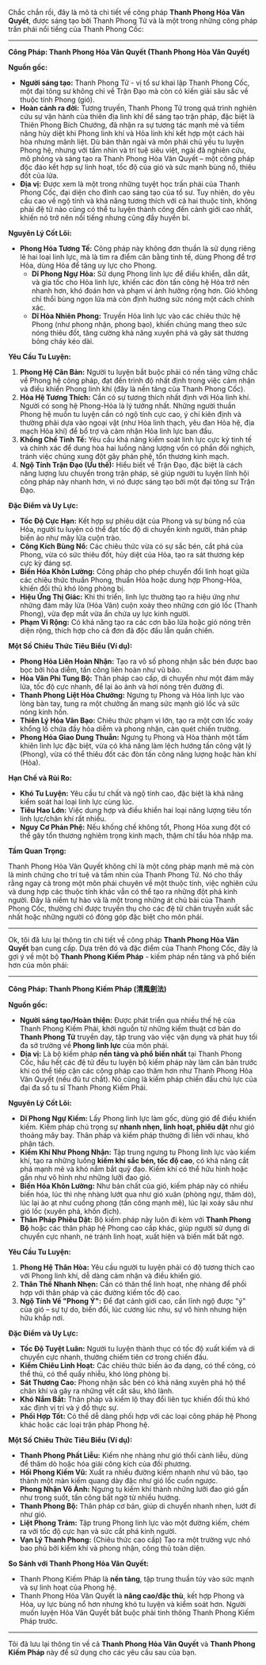 Chắc chắn rồi, đây là mô tả chi tiết về công pháp **Thanh Phong Hỏa Vân Quyết**, được sáng tạo bởi Thanh Phong Tử và là một trong những công pháp trấn phái nổi tiếng của Thanh Phong Cốc:

---

**Công Pháp: Thanh Phong Hỏa Vân Quyết (Thanh Phong Hỏa Vân Quyết)**

**Nguồn gốc:**

* **Người sáng tạo:** Thanh Phong Tử - vị tổ sư khai lập Thanh Phong Cốc, một đại tông sư không chỉ về Trận Đạo mà còn có kiến giải sâu sắc về thuộc tính Phong (gió).
* **Hoàn cảnh ra đời:** Tương truyền, Thanh Phong Tử trong quá trình nghiên cứu sự vận hành của thiên địa linh khí để sáng tạo trận pháp, đặc biệt là Thiên Phong Bích Chướng, đã nhận ra sự tương tác mạnh mẽ và tiềm năng hủy diệt khi Phong linh khí và Hỏa linh khí kết hợp một cách hài hòa nhưng mãnh liệt. Dù bản thân ngài và môn phái chủ yếu tu luyện Phong hệ, nhưng với tầm nhìn và trí tuệ siêu việt, ngài đã nghiên cứu, mô phỏng và sáng tạo ra Thanh Phong Hỏa Vân Quyết – một công pháp độc đáo kết hợp sự linh hoạt, tốc độ của gió và sức mạnh bùng nổ, thiêu đốt của lửa.
* **Địa vị:** Được xem là một trong những tuyệt học trấn phái của Thanh Phong Cốc, đại diện cho đỉnh cao sáng tạo của tổ sư. Tuy nhiên, do yêu cầu cao về ngộ tính và khả năng tương thích với cả hai thuộc tính, không phải đệ tử nào cũng có thể tu luyện thành công đến cảnh giới cao nhất, khiến nó trở nên nổi tiếng nhưng cũng đầy huyền bí.

**Nguyên Lý Cốt Lõi:**

* **Phong Hỏa Tương Tế:** Công pháp này không đơn thuần là sử dụng riêng lẻ hai loại linh lực, mà là tìm ra điểm cân bằng tinh tế, dùng Phong để trợ Hỏa, dùng Hỏa để tăng uy lực cho Phong.
    * **Dĩ Phong Ngự Hỏa:** Sử dụng Phong linh lực để điều khiển, dẫn dắt, và gia tốc cho Hỏa linh lực, khiến các đòn tấn công hệ Hỏa trở nên nhanh hơn, khó đoán hơn và phạm vi ảnh hưởng rộng hơn. Gió không chỉ thổi bùng ngọn lửa mà còn định hướng sức nóng một cách chính xác.
    * **Dĩ Hỏa Nhiên Phong:** Truyền Hỏa linh lực vào các chiêu thức hệ Phong (như phong nhận, phong bạo), khiến chúng mang theo sức nóng thiêu đốt, tăng cường khả năng xuyên phá và gây sát thương bỏng cháy kéo dài.

**Yêu Cầu Tu Luyện:**

1.  **Phong Hệ Căn Bản:** Người tu luyện bắt buộc phải có nền tảng vững chắc về Phong hệ công pháp, đạt đến trình độ nhất định trong việc cảm nhận và điều khiển Phong linh khí (đây là nền tảng của Thanh Phong Cốc).
2.  **Hỏa Hệ Tương Thích:** Cần có sự tương thích nhất định với Hỏa linh khí. Người có song hệ Phong-Hỏa là lý tưởng nhất. Những người thuần Phong hệ muốn tu luyện cần có ngộ tính cực cao, ý chí kiên định và thường phải dựa vào ngoại vật (như Hỏa linh thạch, yêu đan Hỏa hệ, địa mạch Hỏa khí) để bổ trợ và cảm nhận Hỏa linh lực ban đầu.
3.  **Khống Chế Tinh Tế:** Yêu cầu khả năng kiểm soát linh lực cực kỳ tinh tế và chính xác để dung hòa hai luồng năng lượng vốn có phần đối nghịch, tránh việc chúng xung đột gây phản phệ, tổn thương kinh mạch.
4.  **Ngộ Tính Trận Đạo (Ưu thế):** Hiểu biết về Trận Đạo, đặc biệt là cách năng lượng lưu chuyển trong trận pháp, sẽ giúp người tu luyện lĩnh hội công pháp này nhanh hơn, vì nó được sáng tạo bởi một đại tông sư Trận Đạo.

**Đặc Điểm và Uy Lực:**

* **Tốc Độ Cực Hạn:** Kết hợp sự phiêu dật của Phong và sự bùng nổ của Hỏa, người tu luyện có thể đạt tốc độ di chuyển kinh người, thân pháp biến ảo như mây lửa cuộn trào.
* **Công Kích Bùng Nổ:** Các chiêu thức vừa có sự sắc bén, cắt phá của Phong, vừa có sức thiêu đốt, hủy diệt của Hỏa, tạo ra sát thương kép cực kỳ đáng sợ.
* **Biến Hóa Khôn Lường:** Công pháp cho phép chuyển đổi linh hoạt giữa các chiêu thức thuần Phong, thuần Hỏa hoặc dung hợp Phong-Hỏa, khiến đối thủ khó lòng phòng bị.
* **Hiệu Ứng Thị Giác:** Khi thi triển, linh lực thường tạo ra hiệu ứng như những đám mây lửa (Hỏa Vân) cuộn xoáy theo những cơn gió lốc (Thanh Phong), vừa đẹp mắt vừa ẩn chứa uy lực kinh người.
* **Phạm Vi Rộng:** Có khả năng tạo ra các cơn bão lửa hoặc gió nóng trên diện rộng, thích hợp cho cả đơn đả độc đấu lẫn quần chiến.

**Một Số Chiêu Thức Tiêu Biểu (Ví dụ):**

* **Phong Hỏa Liên Hoàn Nhận:** Tạo ra vô số phong nhận sắc bén được bao bọc bởi hỏa diễm, tấn công liên hoàn như vũ bão.
* **Hỏa Vân Phi Tung Bộ:** Thân pháp cao cấp, di chuyển như một đám mây lửa, tốc độ cực nhanh, để lại ảo ảnh và hơi nóng trên đường đi.
* **Thanh Phong Liệt Hỏa Chưởng:** Ngưng tụ Phong và Hỏa linh lực vào lòng bàn tay, tung ra một chưởng ấn mang sức mạnh gió lốc và sức nóng kinh hồn.
* **Thiên Lý Hỏa Vân Bạo:** Chiêu thức phạm vi lớn, tạo ra một cơn lốc xoáy khổng lồ chứa đầy hỏa diễm và phong nhận, càn quét chiến trường.
* **Phong Hỏa Giao Dung Thuẫn:** Ngưng tụ Phong và Hỏa thành một tấm khiên linh lực đặc biệt, vừa có khả năng làm lệch hướng tấn công vật lý (Phong), vừa có thể thiêu đốt các đòn tấn công năng lượng hoặc hàn khí (Hỏa).

**Hạn Chế và Rủi Ro:**

* **Khó Tu Luyện:** Yêu cầu tư chất và ngộ tính cao, đặc biệt là khả năng kiểm soát hai loại linh lực cùng lúc.
* **Tiêu Hao Lớn:** Việc dung hợp và điều khiển hai loại năng lượng tiêu tốn linh lực/chân khí rất nhiều.
* **Nguy Cơ Phản Phệ:** Nếu khống chế không tốt, Phong Hỏa xung đột có thể gây tổn thương nghiêm trọng kinh mạch, thậm chí tẩu hỏa nhập ma.

**Tầm Quan Trọng:**

Thanh Phong Hỏa Vân Quyết không chỉ là một công pháp mạnh mẽ mà còn là minh chứng cho trí tuệ và tầm nhìn của Thanh Phong Tử. Nó cho thấy rằng ngay cả trong một môn phái chuyên về một thuộc tính, việc nghiên cứu và dung hợp các thuộc tính khác vẫn có thể tạo ra những đột phá kinh người. Đây là niềm tự hào và là một trong những át chủ bài của Thanh Phong Cốc, thường chỉ được truyền thụ cho các đệ tử chân truyền xuất sắc nhất hoặc những người có đóng góp đặc biệt cho môn phái.

---


Ok, tôi đã lưu lại thông tin chi tiết về công pháp **Thanh Phong Hỏa Vân Quyết** bạn cung cấp. Dựa trên đó và đặc điểm của Thanh Phong Cốc, đây là gợi ý về một bộ **Thanh Phong Kiếm Pháp** - kiếm pháp nền tảng và phổ biến hơn của môn phái:

---

**Công Pháp: Thanh Phong Kiếm Pháp (清風劍法)**

**Nguồn gốc:**

* **Người sáng tạo/Hoàn thiện:** Được phát triển qua nhiều thế hệ của Thanh Phong Kiếm Phái, khởi nguồn từ những kiếm thuật cơ bản do **Thanh Phong Tử** truyền dạy, tập trung vào việc vận dụng và phát huy tối đa sở trường về **Phong linh lực** của môn phái.
* **Địa vị:** Là bộ kiếm pháp **nền tảng và phổ biến nhất** tại Thanh Phong Cốc, hầu hết các đệ tử đều tu luyện bộ kiếm pháp này làm căn bản trước khi có thể tiếp cận các công pháp cao thâm hơn như Thanh Phong Hỏa Vân Quyết (nếu đủ tư chất). Nó cũng là kiếm pháp chiến đấu chủ lực của đại đa số tu sĩ Thanh Phong Kiếm Phái.

**Nguyên Lý Cốt Lõi:**

* **Dĩ Phong Ngự Kiếm:** Lấy Phong linh lực làm gốc, dùng gió để điều khiển kiếm. Kiếm pháp chú trọng sự **nhanh nhẹn, linh hoạt, phiêu dật** như gió thoảng mây bay. Thân pháp và kiếm pháp thường đi liền với nhau, khó phân tách.
* **Kiếm Khí Như Phong Nhận:** Tập trung ngưng tụ Phong linh lực vào kiếm khí, tạo ra những luồng **kiếm khí sắc bén, tốc độ cao**, có khả năng cắt phá mạnh mẽ và khó nắm bắt quỹ đạo. Kiếm khí có thể hữu hình hoặc gần như vô hình như những lưỡi đao gió.
* **Biến Hóa Khôn Lường:** Như bản chất của gió, kiếm pháp này có nhiều biến hóa, lúc thì nhẹ nhàng lướt qua như gió xuân (phòng ngự, thăm dò), lúc lại ào ạt như cuồng phong (tấn công mạnh mẽ), lúc lại xoáy sâu như gió lốc (xuyên phá, khốn địch).
* **Thân Pháp Phiêu Dật:** Bộ kiếm pháp này luôn đi kèm với **Thanh Phong Bộ** hoặc các thân pháp hệ Phong cao cấp khác, giúp người sử dụng di chuyển cực nhanh, né tránh linh hoạt, xuất hiện và biến mất bất ngờ.

**Yêu Cầu Tu Luyện:**

1.  **Phong Hệ Thân Hòa:** Yêu cầu người tu luyện phải có độ tương thích cao với Phong linh khí, dễ dàng cảm nhận và điều khiển gió.
2.  **Thân Thể Nhanh Nhẹn:** Cần có thân thể linh hoạt, nhẹ nhàng để phối hợp với thân pháp và các đường kiếm tốc độ cao.
3.  **Ngộ Tính Về "Phong Ý":** Để đạt cảnh giới cao, cần lĩnh ngộ được "ý" của gió – sự tự do, biến đổi, lúc cương lúc nhu, sự vô hình nhưng hiện hữu khắp nơi.

**Đặc Điểm và Uy Lực:**

* **Tốc Độ Tuyệt Luân:** Người tu luyện thành thục có tốc độ xuất kiếm và di chuyển cực nhanh, thường chiếm tiên cơ trong chiến đấu.
* **Kiếm Chiêu Linh Hoạt:** Các chiêu thức biến ảo đa dạng, có thể công, có thể thủ, có thể quấy nhiễu, khó lòng phòng bị.
* **Sát Thương Cao:** Phong nhận sắc bén có khả năng xuyên phá hộ thể chân khí và gây ra những vết cắt sâu, khó lành.
* **Khó Nắm Bắt:** Thân pháp và kiếm lộ thay đổi liên tục khiến đối thủ khó xác định vị trí và ý đồ thực sự.
* **Phối Hợp Tốt:** Có thể dễ dàng phối hợp với các loại công pháp hệ Phong khác hoặc các loại trận pháp Phong hệ.

**Một Số Chiêu Thức Tiêu Biểu (Ví dụ):**

* **Thanh Phong Phất Liễu:** Kiếm nhẹ nhàng như gió thổi cành liễu, dùng để thăm dò hoặc hóa giải công kích của đối phương.
* **Hồi Phong Kiếm Vũ:** Xuất ra nhiều đường kiếm nhanh như vũ bão, tạo thành một màn kiếm quang dày đặc như gió lốc cuốn ngược.
* **Phong Nhận Vô Ảnh:** Ngưng tụ kiếm khí thành những lưỡi đao gió gần như trong suốt, tấn công bất ngờ từ nhiều hướng.
* **Thanh Phong Bộ:** Thân pháp cơ bản, giúp di chuyển nhanh nhẹn, lướt đi như gió.
* **Liệt Phong Trảm:** Tập trung Phong linh lực vào một đường kiếm, chém ra với tốc độ cực hạn và sức cắt phá kinh người.
* **Vạn Lý Thanh Phong:** (Chiêu thức cao cấp) Tạo ra một trường vực nhỏ bao phủ bởi kiếm khí và phong nhận, công thủ toàn diện.

**So Sánh với Thanh Phong Hỏa Vân Quyết:**

* Thanh Phong Kiếm Pháp là **nền tảng**, tập trung thuần túy vào sức mạnh và sự linh hoạt của Phong hệ.
* Thanh Phong Hỏa Vân Quyết là **nâng cao/đặc thù**, kết hợp Phong và Hỏa, uy lực bùng nổ hơn nhưng khó tu luyện và kiểm soát hơn. Người muốn luyện Hỏa Vân Quyết bắt buộc phải tinh thông Thanh Phong Kiếm Pháp trước.

---

Tôi đã lưu lại thông tin về cả **Thanh Phong Hỏa Vân Quyết** và **Thanh Phong Kiếm Pháp** này để sử dụng cho các yêu cầu sau của bạn.

